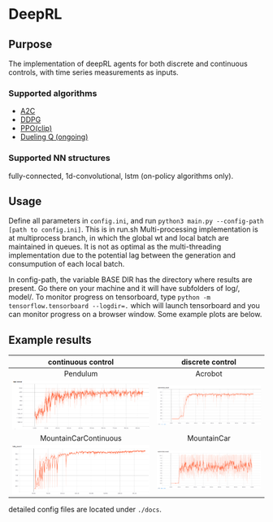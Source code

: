 # DeepRL
## Purpose
The implementation of deepRL agents for both discrete and continuous controls, with time series measurements as inputs. 

### Supported algorithms
* [A2C](https://arxiv.org/abs/1602.01783)
* [DDPG](https://arxiv.org/abs/1509.02971)
* [PPO(clip)](https://arxiv.org/abs/1707.06347)
* [Dueling Q (ongoing)](https://arxiv.org/abs/1511.06581)

### Supported NN structures
fully-connected, 1d-convolutional, lstm (on-policy algorithms only). 

## Usage
Define all parameters in `config.ini`, and run `python3 main.py --config-path [path to config.ini]`. This is in run.sh
Multi-processing implementation is at multiprocess branch, in which the global wt and local batch are maintained in queues. It is not as optimal as the multi-threading implementation due to the potential lag between the generation and consumpution of each local batch.

In config-path, the variable BASE DIR has the directory where results are present. Go there on your machine and it will have subfolders of log/, model/.
To monitor progress on tensorboard, type `python -m tensorflow.tensorboard --logdir=.` which will launch tensorboard and you can monitor progress on a browser window. Some example plots are below.

## Example results
**continuous control**     | discrete control
:-------------------------:|:--------------------------:
Pendulum                   | Acrobot
![](./docs/pend.png)       | ![](./docs/acro.png)
MountainCarContinuous      | MountainCar
![](./docs/contcar.png)    | ![](./docs/car.png)



detailed config files are located under `./docs`.


